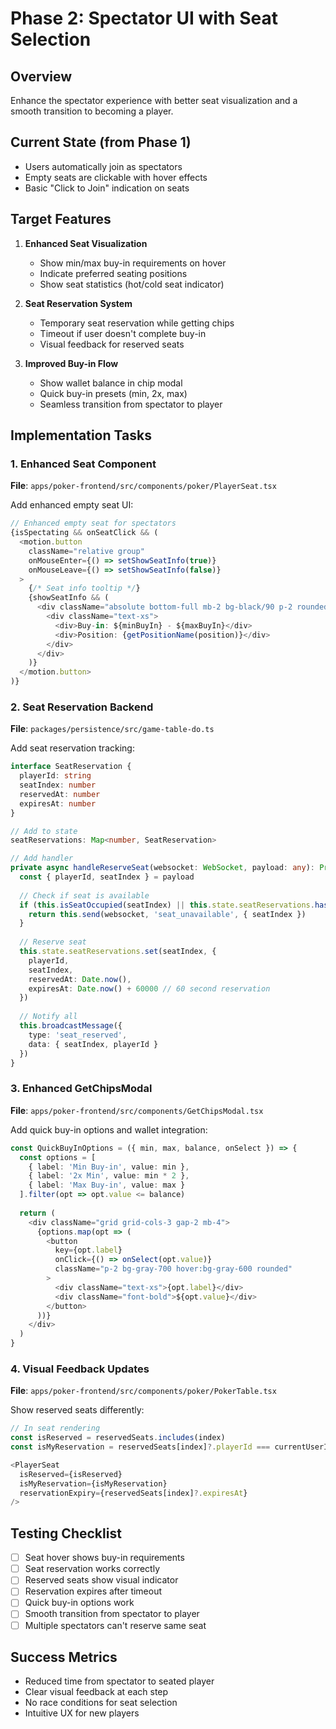 # Phase 2: Spectator UI with Seat Selection

## Overview
Enhance the spectator experience with better seat visualization and a smooth transition to becoming a player.

## Current State (from Phase 1)
- Users automatically join as spectators
- Empty seats are clickable with hover effects
- Basic "Click to Join" indication on seats

## Target Features
1. **Enhanced Seat Visualization**
   - Show min/max buy-in requirements on hover
   - Indicate preferred seating positions
   - Show seat statistics (hot/cold seat indicator)

2. **Seat Reservation System**
   - Temporary seat reservation while getting chips
   - Timeout if user doesn't complete buy-in
   - Visual feedback for reserved seats

3. **Improved Buy-in Flow**
   - Show wallet balance in chip modal
   - Quick buy-in presets (min, 2x, max)
   - Seamless transition from spectator to player

## Implementation Tasks

### 1. Enhanced Seat Component
**File**: `apps/poker-frontend/src/components/poker/PlayerSeat.tsx`

Add enhanced empty seat UI:
```typescript
// Enhanced empty seat for spectators
{isSpectating && onSeatClick && (
  <motion.button
    className="relative group"
    onMouseEnter={() => setShowSeatInfo(true)}
    onMouseLeave={() => setShowSeatInfo(false)}
  >
    {/* Seat info tooltip */}
    {showSeatInfo && (
      <div className="absolute bottom-full mb-2 bg-black/90 p-2 rounded">
        <div className="text-xs">
          <div>Buy-in: ${minBuyIn} - ${maxBuyIn}</div>
          <div>Position: {getPositionName(position)}</div>
        </div>
      </div>
    )}
  </motion.button>
)}
```

### 2. Seat Reservation Backend
**File**: `packages/persistence/src/game-table-do.ts`

Add seat reservation tracking:
```typescript
interface SeatReservation {
  playerId: string
  seatIndex: number
  reservedAt: number
  expiresAt: number
}

// Add to state
seatReservations: Map<number, SeatReservation>

// Add handler
private async handleReserveSeat(websocket: WebSocket, payload: any): Promise<void> {
  const { playerId, seatIndex } = payload
  
  // Check if seat is available
  if (this.isSeatOccupied(seatIndex) || this.state.seatReservations.has(seatIndex)) {
    return this.send(websocket, 'seat_unavailable', { seatIndex })
  }
  
  // Reserve seat
  this.state.seatReservations.set(seatIndex, {
    playerId,
    seatIndex,
    reservedAt: Date.now(),
    expiresAt: Date.now() + 60000 // 60 second reservation
  })
  
  // Notify all
  this.broadcastMessage({
    type: 'seat_reserved',
    data: { seatIndex, playerId }
  })
}
```

### 3. Enhanced GetChipsModal
**File**: `apps/poker-frontend/src/components/GetChipsModal.tsx`

Add quick buy-in options and wallet integration:
```typescript
const QuickBuyInOptions = ({ min, max, balance, onSelect }) => {
  const options = [
    { label: 'Min Buy-in', value: min },
    { label: '2x Min', value: min * 2 },
    { label: 'Max Buy-in', value: max }
  ].filter(opt => opt.value <= balance)
  
  return (
    <div className="grid grid-cols-3 gap-2 mb-4">
      {options.map(opt => (
        <button
          key={opt.label}
          onClick={() => onSelect(opt.value)}
          className="p-2 bg-gray-700 hover:bg-gray-600 rounded"
        >
          <div className="text-xs">{opt.label}</div>
          <div className="font-bold">${opt.value}</div>
        </button>
      ))}
    </div>
  )
}
```

### 4. Visual Feedback Updates
**File**: `apps/poker-frontend/src/components/poker/PokerTable.tsx`

Show reserved seats differently:
```typescript
// In seat rendering
const isReserved = reservedSeats.includes(index)
const isMyReservation = reservedSeats[index]?.playerId === currentUserId

<PlayerSeat
  isReserved={isReserved}
  isMyReservation={isMyReservation}
  reservationExpiry={reservedSeats[index]?.expiresAt}
/>
```

## Testing Checklist
- [ ] Seat hover shows buy-in requirements
- [ ] Seat reservation works correctly
- [ ] Reserved seats show visual indicator
- [ ] Reservation expires after timeout
- [ ] Quick buy-in options work
- [ ] Smooth transition from spectator to player
- [ ] Multiple spectators can't reserve same seat

## Success Metrics
- Reduced time from spectator to seated player
- Clear visual feedback at each step
- No race conditions for seat selection
- Intuitive UX for new players